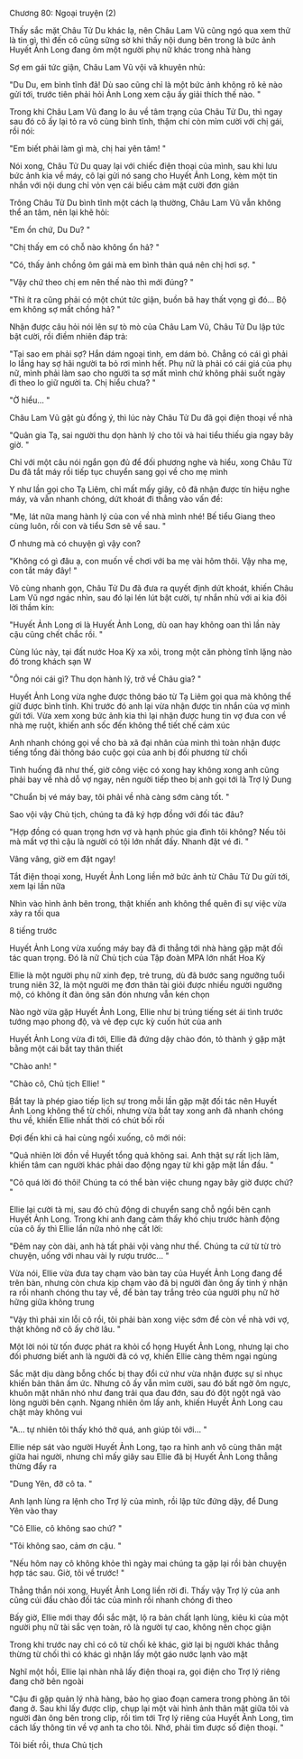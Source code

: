 




Chương 80: Ngoại truyện (2)

Thấy sắc mặt Châu Tử Du khác lạ, nên Châu Lam Vũ cũng ngó qua xem thử là tin gì, thì đến cô cũng sững sờ khi thấy nội dung bên trong là bức ảnh Huyết Ảnh Long đang ôm một người phụ nữ khác trong nhà hàng

Sợ em gái tức giận, Châu Lam Vũ vội vã khuyên nhủ:

"Du Du, em bình tĩnh đã! Dù sao cũng chỉ là một bức ảnh không rõ kẻ nào gửi tới, trước tiên phải hỏi Ảnh Long xem cậu ấy giải thích thế nào. "

Trong khi Châu Lam Vũ đang lo âu về tâm trạng của Châu Tử Du, thì ngay sau đó cô ấy lại tỏ ra vô cùng bình tĩnh, thậm chí còn mỉm cười với chị gái, rồi nói:

"Em biết phải làm gì mà, chị hai yên tâm! "

Nói xong, Châu Tử Du quay lại với chiếc điện thoại của mình, sau khi lưu bức ảnh kia về máy, cô lại gửi nó sang cho Huyết Ảnh Long, kèm một tin nhắn với nội dung chỉ vỏn vẹn cái biểu cảm mặt cười đơn giản

Trông Châu Tử Du bình tĩnh một cách lạ thường, Châu Lam Vũ vẫn không thể an tâm, nên lại khẽ hỏi:

"Em ổn chứ, Du Du? "

"Chị thấy em có chỗ nào không ổn hả? "

"Có, thấy ảnh chồng ôm gái mà em bình thản quá nên chị hơi sợ. "

"Vậy chứ theo chị em nên thế nào thì mới đúng? "

"Thì ít ra cũng phải có một chút tức giận, buồn bã hay thất vọng gì đó... Bộ em không sợ mất chồng hả? "

Nhận được câu hỏi nói lên sự tò mò của Châu Lam Vũ, Châu Tử Du lập tức bật cười, rồi điềm nhiên đáp trả:


"Tại sao em phải sợ? Hắn dám ngoại tình, em dám bỏ. Chẳng có cái gì phải lo lắng hay sợ hãi người ta bỏ rơi mình hết. Phụ nữ là phải có cái giá của phụ nữ, mình phải làm sao cho người ta sợ mất mình chứ không phải suốt ngày đi theo lo giữ người ta. Chị hiểu chưa? "

"Ờ hiểu... "

Châu Lam Vũ gật gù đồng ý, thì lúc này Châu Tử Du đã gọi điện thoại về nhà

"Quản gia Tạ, sai người thu dọn hành lý cho tôi và hai tiểu thiếu gia ngay bây giờ. "

Chỉ với một câu nói ngắn gọn đủ để đối phương nghe và hiểu, xong Châu Tử Du đã tắt máy rồi tiếp tục chuyển sang gọi về cho mẹ mình

Y như lần gọi cho Tạ Liêm, chỉ mất mấy giây, cô đã nhận được tín hiệu nghe máy, và vẫn nhanh chóng, dứt khoát đi thẳng vào vấn đề:

"Mẹ, lát nữa mang hành lý của con về nhà mình nhé! Bế tiểu Giang theo cùng luôn, rồi con và tiểu Sơn sẽ về sau. "

Ơ nhưng mà có chuyện gì vậy con?

"Không có gì đâu ạ, con muốn về chơi với ba mẹ vài hôm thôi. Vậy nha mẹ, con tắt máy đây! "

Vô cùng nhanh gọn, Châu Tử Du đã đưa ra quyết định dứt khoát, khiến Châu Lam Vũ ngơ ngác nhìn, sau đó lại lén lút bật cười, tự nhắn nhủ với ai kia đôi lời thầm kín:

"Huyết Ảnh Long ơi là Huyết Ảnh Long, dù oan hay không oan thì lần này cậu cũng chết chắc rồi. "



Cùng lúc này, tại đất nước Hoa Kỳ xa xôi, trong một căn phòng tĩnh lặng nào đó trong khách sạn W

"Ông nói cái gì? Thu dọn hành lý, trở về Châu gia? "

Huyết Ảnh Long vừa nghe được thông báo từ Tạ Liêm gọi qua mà không thể giữ được bình tĩnh. Khi trước đó anh lại vừa nhận được tin nhắn của vợ mình gửi tới. Vừa xem xong bức ảnh kia thì lại nhận được hung tin vợ đưa con về nhà mẹ ruột, khiến anh sốc đến không thể tiết chế cảm xúc

Anh nhanh chóng gọi về cho bà xã đại nhân của mình thì toàn nhận được tiếng tổng đài thông báo cuộc gọi của anh bị đối phương từ chối

Tình huống đã như thế, giờ công việc có xong hay không xong anh cũng phải bay về nhà dỗ vợ ngay, nên người tiếp theo bị anh gọi tới là Trợ lý Dung

"Chuẩn bị vé máy bay, tôi phải về nhà càng sớm càng tốt. "

Sao vội vậy Chủ tịch, chúng ta đã ký hợp đồng với đối tác đâu?

"Hợp đồng có quan trọng hơn vợ và hạnh phúc gia đình tôi không? Nếu tôi mà mất vợ thì cậu là người có tội lớn nhất đấy. Nhanh đặt vé đi. "


Vâng vâng, giờ em đặt ngay!

Tắt điện thoại xong, Huyết Ảnh Long liền mở bức ảnh từ Châu Tử Du gửi tới, xem lại lần nữa

Nhìn vào hình ảnh bên trong, thật khiến anh không thể quên đi sự việc vừa xảy ra tối qua

8 tiếng trước

Huyết Ảnh Long vừa xuống máy bay đã đi thẳng tới nhà hàng gặp mặt đối tác quan trọng. Đó là nữ Chủ tịch của Tập đoàn MPA lớn nhất Hoa Kỳ

Ellie là một người phụ nữ xinh đẹp, trẻ trung, dù đã bước sang ngưỡng tuổi trung niên 32, là một người mẹ đơn thân tài giỏi được nhiều người ngưỡng mộ, có không ít đàn ông săn đón nhưng vẫn kén chọn

Nào ngờ vừa gặp Huyết Ảnh Long, Ellie như bị trúng tiếng sét ái tình trước tướng mạo phong độ, và vẻ đẹp cực kỳ cuốn hút của anh

Huyết Ảnh Long vừa đi tới, Ellie đã đứng dậy chào đón, tỏ thành ý gặp mặt bằng một cái bắt tay thân thiết

"Chào anh! "

"Chào cô, Chủ tịch Ellie! "

Bắt tay là phép giao tiếp lịch sự trong mỗi lần gặp mặt đối tác nên Huyết Ảnh Long không thể từ chối, nhưng vừa bắt tay xong anh đã nhanh chóng thu về, khiến Ellie nhất thời có chút bối rối

Đợi đến khi cả hai cùng ngồi xuống, cô mới nói:

"Quả nhiên lời đồn về Huyết tổng quả không sai. Anh thật sự rất lịch lãm, khiến tâm can người khác phải dao động ngay từ khi gặp mặt lần đầu. "

"Cô quá lời đó thôi! Chúng ta có thể bàn việc chung ngay bây giờ được chứ? "

Ellie lại cười tà mị, sau đó chủ động di chuyển sang chỗ ngồi bên cạnh Huyết Ảnh Long. Trong khi anh đang cảm thấy khó chịu trước hành động của cô ấy thì Ellie lần nữa nhỏ nhẹ cất lời:

"Đêm nay còn dài, anh hà tất phải vội vàng như thế. Chúng ta cứ từ từ trò chuyện, uống với nhau vài ly rượu trước... "

Vừa nói, Ellie vừa đưa tay chạm vào bàn tay của Huyết Ảnh Long đang để trên bàn, nhưng còn chưa kịp chạm vào đã bị người đàn ông ấy tinh ý nhận ra rồi nhanh chóng thu tay về, để bàn tay trắng trẻo của người phụ nữ hờ hững giữa không trung

"Vậy thì phải xin lỗi cô rồi, tôi phải bàn xong việc sớm để còn về nhà với vợ, thật không nỡ cô ấy chờ lâu. "

Một lời nói từ tốn được phát ra khỏi cổ họng Huyết Ảnh Long, nhưng lại cho đối phương biết anh là người đã có vợ, khiến Ellie càng thêm ngại ngùng

Sắc mặt dịu dàng bỗng chốc bị thay đổi cứ như vừa nhận được sự sỉ nhục khiến bản thân ấm ức. Nhưng cô ấy vẫn mỉm cười, sau đó bất ngờ ôm ngực, khuôn mặt nhăn nhó như đang trải qua đau đớn, sau đó đột ngột ngã vào lòng người bên cạnh. Ngang nhiên ôm lấy anh, khiến Huyết Ảnh Long cau chặt mày không vui


"A... tự nhiên tôi thấy khó thở quá, anh giúp tôi với... "

Ellie nép sát vào người Huyết Ảnh Long, tạo ra hình anh vô cùng thân mật giữa hai người, nhưng chỉ mấy giây sau Ellie đã bị Huyết Ảnh Long thẳng thừng đẩy ra

"Dung Yên, đỡ cô ta. "

Anh lạnh lùng ra lệnh cho Trợ lý của mình, rồi lập tức đứng dậy, để Dung Yên vào thay

"Cô Ellie, cô không sao chứ? "

"Tôi không sao, cảm ơn cậu. "

"Nếu hôm nay cô không khỏe thì ngày mai chúng ta gặp lại rồi bàn chuyện hợp tác sau. Giờ, tôi về trước! "

Thẳng thắn nói xong, Huyết Ảnh Long liền rời đi. Thấy vậy Trợ lý của anh cũng cúi đầu chào đối tác của mình rồi nhanh chóng đi theo

Bấy giờ, Ellie mới thay đổi sắc mặt, lộ ra bản chất lạnh lùng, kiêu kì của một người phụ nữ tài sắc vẹn toàn, rõ là người tự cao, không nên chọc giận

Trong khi trước nay chỉ có cô từ chối kẻ khác, giờ lại bị người khác thẳng thừng từ chối thì có khác gì nhận lấy một gáo nước lạnh vào mặt

Nghĩ một hồi, Ellie lại nhàn nhã lấy điện thoại ra, gọi điện cho Trợ lý riêng đang chờ bên ngoài

"Cậu đi gặp quản lý nhà hàng, bảo họ giao đoạn camera trong phòng ăn tôi đang ở. Sau khi lấy được clip, chụp lại một vài hình ảnh thân mật giữa tôi và người đàn ông bên trong clip, rồi tìm tới Trợ lý riêng của Huyết Ảnh Long, tìm cách lấy thông tin về vợ anh ta cho tôi. Nhớ, phải tìm được số điện thoại. "

Tôi biết rồi, thưa Chủ tịch





